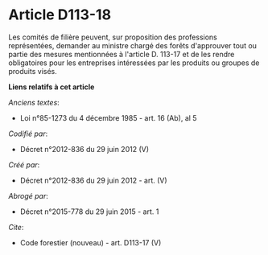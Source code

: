 # Article D113-18

Les comités de filière peuvent, sur proposition des professions représentées, demander au ministre chargé des forêts
d'approuver tout ou partie des mesures mentionnées à l'article D. 113-17 et de les rendre obligatoires pour les entreprises
intéressées par les produits ou groupes de produits visés.

**Liens relatifs à cet article**

_Anciens textes_:

  - Loi n°85-1273 du 4 décembre 1985 - art. 16 (Ab), al 5

_Codifié par_:

  - Décret n°2012-836 du 29 juin 2012 (V)

_Créé par_:

  - Décret n°2012-836 du 29 juin 2012 - art. (V)

_Abrogé par_:

  - Décret n°2015-778 du 29 juin 2015 - art. 1

_Cite_:

  - Code forestier (nouveau) - art. D113-17 (V)
